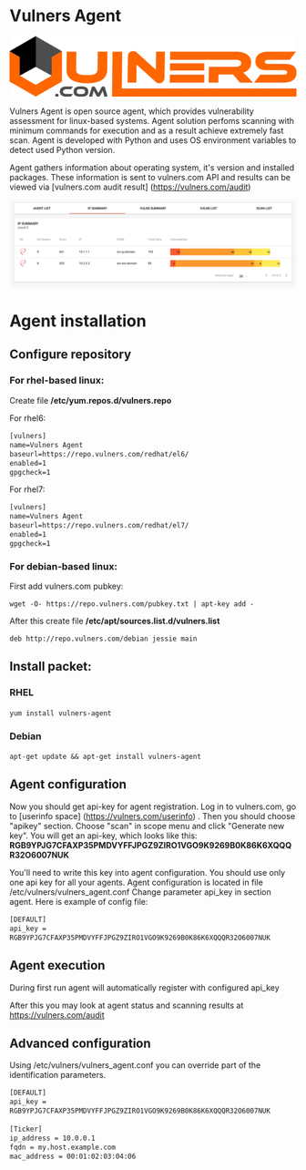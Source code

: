 # Vulners Agent

![Vulners Agent](img/vulners_logo.png)

Vulners Agent is open source agent, which provides vulnerability assessment for linux-based systems. Agent solution perfoms scanning with minimum commands for execution and as a result achieve extremely fast scan.  Agent is developed with Python and uses OS environment variables to detect used Python version.

Agent gathers information about operating system, it's version and installed packages. These information is sent to vulners.com API and results can be viewed via [vulners.com audit result] (https://vulners.com/audit)

![Vulners Audit IP Summary](img/audit_ipsummary.png)

# Agent installation

## Configure repository

### For rhel-based linux:

Create file **/etc/yum.repos.d/vulners.repo**

For rhel6:

```
[vulners]
name=Vulners Agent
baseurl=https://repo.vulners.com/redhat/el6/
enabled=1
gpgcheck=1
```

For rhel7:
```
[vulners]
name=Vulners Agent
baseurl=https://repo.vulners.com/redhat/el7/
enabled=1
gpgcheck=1
```

### For debian-based linux:

First add vulners.com pubkey:
```
wget -O- https://repo.vulners.com/pubkey.txt | apt-key add -
```

After this create file **/etc/apt/sources.list.d/vulners.list**
```
deb http://repo.vulners.com/debian jessie main
```

## Install packet:

### RHEL
```yum install vulners-agent```

### Debian
```apt-get update && apt-get install vulners-agent```

## Agent configuration
Now you should get api-key for agent registration. Log in to vulners.com, go to [userinfo space] (https://vulners.com/userinfo) . Then you should choose "apikey" section.
Choose "scan" in scope menu and click "Generate new key". You will get an api-key, which looks like this:
**RGB9YPJG7CFAXP35PMDVYFFJPGZ9ZIRO1VGO9K9269B0K86K6XQQQR32O6007NUK**

You'll need to write this key into agent configuration. You should use only one api key for all your agents. Agent configuration is located in file /etc/vulners/vulners_agent.conf
Change parameter api_key in section agent. Here is example of config file:

```
[DEFAULT]
api_key = RGB9YPJG7CFAXP35PMDVYFFJPGZ9ZIRO1VGO9K9269B0K86K6XQQQR32O6007NUK
```

## Agent execution

During first run agent will automatically register with configured api_key

After this you may look at agent status and scanning results at https://vulners.com/audit

## Advanced configuration

Using /etc/vulners/vulners_agent.conf you can override part of the identification parameters.

```
[DEFAULT]
api_key = RGB9YPJG7CFAXP35PMDVYFFJPGZ9ZIRO1VGO9K9269B0K86K6XQQQR32O6007NUK

[Ticker]
ip_address = 10.0.0.1
fqdn = my.host.example.com
mac_address = 00:01:02:03:04:06

```